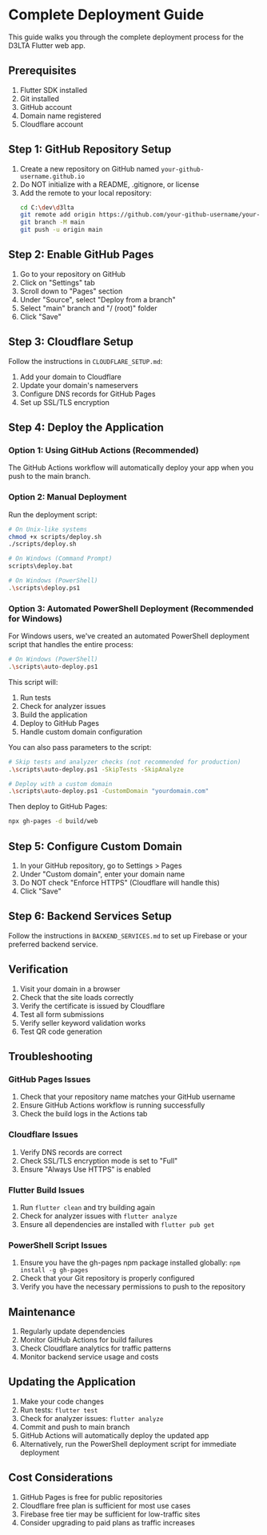 # Complete Deployment Guide

This guide walks you through the complete deployment process for the D3LTA Flutter web app.

## Prerequisites

1. Flutter SDK installed
2. Git installed
3. GitHub account
4. Domain name registered
5. Cloudflare account

## Step 1: GitHub Repository Setup

1. Create a new repository on GitHub named `your-github-username.github.io`
2. Do NOT initialize with a README, .gitignore, or license
3. Add the remote to your local repository:
   ```bash
   cd C:\dev\d3lta
   git remote add origin https://github.com/your-github-username/your-github-username.github.io.git
   git branch -M main
   git push -u origin main
   ```

## Step 2: Enable GitHub Pages

1. Go to your repository on GitHub
2. Click on "Settings" tab
3. Scroll down to "Pages" section
4. Under "Source", select "Deploy from a branch"
5. Select "main" branch and "/ (root)" folder
6. Click "Save"

## Step 3: Cloudflare Setup

Follow the instructions in `CLOUDFLARE_SETUP.md`:

1. Add your domain to Cloudflare
2. Update your domain's nameservers
3. Configure DNS records for GitHub Pages
4. Set up SSL/TLS encryption

## Step 4: Deploy the Application

### Option 1: Using GitHub Actions (Recommended)

The GitHub Actions workflow will automatically deploy your app when you push to the main branch.

### Option 2: Manual Deployment

Run the deployment script:
```bash
# On Unix-like systems
chmod +x scripts/deploy.sh
./scripts/deploy.sh

# On Windows (Command Prompt)
scripts\deploy.bat

# On Windows (PowerShell)
.\scripts\deploy.ps1
```

### Option 3: Automated PowerShell Deployment (Recommended for Windows)

For Windows users, we've created an automated PowerShell deployment script that handles the entire process:

```bash
# On Windows (PowerShell)
.\scripts\auto-deploy.ps1
```

This script will:
1. Run tests
2. Check for analyzer issues
3. Build the application
4. Deploy to GitHub Pages
5. Handle custom domain configuration

You can also pass parameters to the script:
```bash
# Skip tests and analyzer checks (not recommended for production)
.\scripts\auto-deploy.ps1 -SkipTests -SkipAnalyze

# Deploy with a custom domain
.\scripts\auto-deploy.ps1 -CustomDomain "yourdomain.com"
```

Then deploy to GitHub Pages:
```bash
npx gh-pages -d build/web
```

## Step 5: Configure Custom Domain

1. In your GitHub repository, go to Settings > Pages
2. Under "Custom domain", enter your domain name
3. Do NOT check "Enforce HTTPS" (Cloudflare will handle this)
4. Click "Save"

## Step 6: Backend Services Setup

Follow the instructions in `BACKEND_SERVICES.md` to set up Firebase or your preferred backend service.

## Verification

1. Visit your domain in a browser
2. Check that the site loads correctly
3. Verify the certificate is issued by Cloudflare
4. Test all form submissions
5. Verify seller keyword validation works
6. Test QR code generation

## Troubleshooting

### GitHub Pages Issues

1. Check that your repository name matches your GitHub username
2. Ensure GitHub Actions workflow is running successfully
3. Check the build logs in the Actions tab

### Cloudflare Issues

1. Verify DNS records are correct
2. Check SSL/TLS encryption mode is set to "Full"
3. Ensure "Always Use HTTPS" is enabled

### Flutter Build Issues

1. Run `flutter clean` and try building again
2. Check for analyzer issues with `flutter analyze`
3. Ensure all dependencies are installed with `flutter pub get`

### PowerShell Script Issues

1. Ensure you have the gh-pages npm package installed globally: `npm install -g gh-pages`
2. Check that your Git repository is properly configured
3. Verify you have the necessary permissions to push to the repository

## Maintenance

1. Regularly update dependencies
2. Monitor GitHub Actions for build failures
3. Check Cloudflare analytics for traffic patterns
4. Monitor backend service usage and costs

## Updating the Application

1. Make your code changes
2. Run tests: `flutter test`
3. Check for analyzer issues: `flutter analyze`
4. Commit and push to main branch
5. GitHub Actions will automatically deploy the updated app
6. Alternatively, run the PowerShell deployment script for immediate deployment

## Cost Considerations

1. GitHub Pages is free for public repositories
2. Cloudflare free plan is sufficient for most use cases
3. Firebase free tier may be sufficient for low-traffic sites
4. Consider upgrading to paid plans as traffic increases